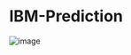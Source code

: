 # IBM-Prediction
![image](https://user-images.githubusercontent.com/57735006/109330245-78c37600-7829-11eb-9dde-bc7fc776fa7e.png)
